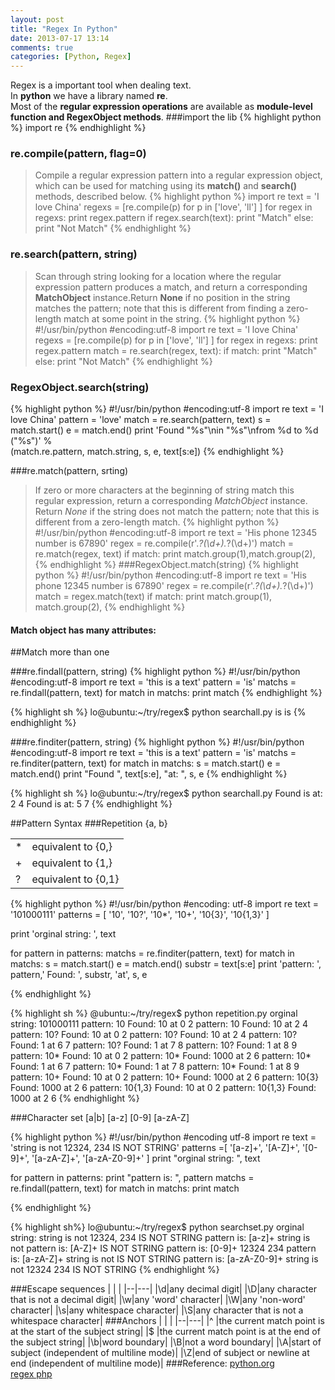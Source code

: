 ```yaml
---
layout: post
title: "Regex In Python"
date: 2013-07-17 13:14
comments: true
categories: [Python, Regex]
---
```


Regex is a important tool when dealing text.  
In __python__ we have a library named __re__.  
Most of the **regular expression operations** are available as __module-level function and RegexObject methods__.
###import the lib
{% highlight python %}
import re
{% endhighlight %}

### re.compile(pattern, flag=0)
>Compile a regular expression pattern into a regular expression object, which can be used for matching using its __match()__ and __search()__ methods, described below.
{% highlight python %}
import re
text = 'I love China'
regexs = [re.compile(p)
		for p in ['love', 'll']
	]
for regex in regexs:
	print regex.pattern
	if regex.search(text):
		print "Match"
	else:
		print "Not Match"
{% endhighlight %}

### re.search(pattern, string)
>Scan through string looking for a location where the regular expression pattern produces a match, and return a corresponding __MatchObject__ instance.Return **None** if no position in the string matches the pattern; note that this is different from finding a zero-length match at some point in the string.
{% highlight python %}
#!/usr/bin/python
#encoding:utf-8
import re
text = 'I love China'
regexs = [re.compile(p)
		for p in ['love', 'll']
	 ]
for regex in regexs:
	print regex.pattern
	match = re.search(regex, text):
	if match:
		print "Match"
	else:
		print "Not Match"
{% endhighlight %}
### RegexObject.search(string)
{% highlight python %}
#!/usr/bin/python
#encoding:utf-8
import re
text = 'I love China'
pattern = 'love'
match = re.search(pattern, text)
s = match.start()
e = match.end()
print 'Found "%s"\nin "%s"\nfrom %d to %d ("%s")' % \
      (match.re.pattern, match.string, s, e, text[s:e])
{% endhighlight %}

###re.match(pattern, srting)
>If zero or more characters at the beginning of string match this regular expression, return a corresponding *MatchObject* instance. Return *None* if the string does not match the pattern; note that this is different from a zero-length match.
{% highlight python %}
#!/usr/bin/python
#encoding:utf-8
import re
text = 'His phone 12345 number is 67890'
regex = re.compile(r'.*?(\d+).*?(\d+)')
match = re.match(regex, text)
if match: 
	print match.group(1),match.group(2),
{% endhighlight %}
###RegexObject.match(string)
{% highlight python %}
#!/usr/bin/python
#encoding:utf-8
import re
text = 'His phone 12345 number is 67890'
regex = re.compile(r'.*?(\d+).*?(\d+)')
match = regex.match(text)
if match: 
	print match.group(1), match.group(2),
{% endhighlight %}

#### Match object has many attributes:
##Match more than one

###re.findall(pattern, string)
{% highlight python %}
#!/usr/bin/python
#encoding:utf-8
import re
text = 'this is a text'
pattern = 'is'
matchs = re.findall(pattern, text)
for match in matchs:
	print match
{% endhighlight %}

{% highlight sh %}
lo@ubuntu:~/try/regex$ python searchall.py 
is
is
{% endhighlight %}

###re.finditer(pattern, string)
{% highlight python %}
#!/usr/bin/python
#encoding:utf-8
import re
text = 'this is a text'
pattern = 'is'
matchs = re.finditer(pattern, text)
for match in matchs:
	s = match.start()
	e = match.end()
	print "Found ", text[s:e], "at: ", s, e
{% endhighlight %}

{% highlight sh %}
lo@ubuntu:~/try/regex$ python searchall.py 
Found  is at:  2 4
Found  is at:  5 7
{% endhighlight %}

##Pattern Syntax
###Repetition
{a, b}

| |  |
|--|--|
|\*| equivalent to {0,}|
|+| equivalent to {1,}|
|?| equivalent to {0,1}|
{% highlight python %}
#!/usr/bin/python
#encoding: utf-8
import re
text = '101000111'
patterns = [
		'10',
		'10?',
		'10*',
		'10+',
		'10{3}',
		'10{1,3}'
		]

print 'orginal string: ', text

for pattern in patterns:
	matchs = re.finditer(pattern, text)
	for match in matchs:
		s = match.start()
		e = match.end()
		substr = text[s:e]
		print 'pattern: ', pattern,' Found: ', substr, 'at', s, e


{% endhighlight %}

{% highlight sh %}
@ubuntu:~/try/regex$ python repetition.py 
orginal string:  101000111
pattern:  10  Found:  10 at 0 2
pattern:  10  Found:  10 at 2 4
pattern:  10?  Found:  10 at 0 2
pattern:  10?  Found:  10 at 2 4
pattern:  10?  Found:  1 at 6 7
pattern:  10?  Found:  1 at 7 8
pattern:  10?  Found:  1 at 8 9
pattern:  10*  Found:  10 at 0 2
pattern:  10*  Found:  1000 at 2 6
pattern:  10*  Found:  1 at 6 7
pattern:  10*  Found:  1 at 7 8
pattern:  10*  Found:  1 at 8 9
pattern:  10+  Found:  10 at 0 2
pattern:  10+  Found:  1000 at 2 6
pattern:  10{3}  Found:  1000 at 2 6
pattern:  10{1,3}  Found:  10 at 0 2
pattern:  10{1,3}  Found:  1000 at 2 6
{% endhighlight %}

###Character set
\[a|b\]    \[a-z\]     \[0-9\]   \[a-zA-Z\]

{% highlight python %}
#!/usr/bin/python
#encoding utf-8
import re
text = 'string is not 12324, 234 IS NOT STRING'
patterns =[
		'[a-z]+',
		'[A-Z]+',
		'[0-9]+',
		'[a-zA-Z]+',
		'[a-zA-Z0-9]+'
	]
print "orginal string: ", text

for pattern in patterns:
	print "pattern is: ", pattern
	matchs = re.findall(pattern, text)
	for match in matchs:
		print match
	
{% endhighlight %}

{% highlight sh%}
lo@ubuntu:~/try/regex$ python searchset.py 
orginal string:  string is not 12324, 234 IS NOT STRING
pattern is:  [a-z]+
string
is
not
pattern is:  [A-Z]+
IS
NOT
STRING
pattern is:  [0-9]+
12324
234
pattern is:  [a-zA-Z]+
string
is
not
IS
NOT
STRING
pattern is:  [a-zA-Z0-9]+
string
is
not
12324
234
IS
NOT
STRING
{% endhighlight %}

###Escape sequences
| |  |
|--|---|
|\d|any decimal digit|
|\D|any character that is not a decimal digit|
|\w|any 'word' character|
|\W|any 'non-word' character|
|\s|any whitespace character|
|\S|any character that is not a whitespace character|
###Anchors
| |  |
|--|---|
|^ |the current match point is at the start of the subject string|
|$ |the current match point is at the end of the subject string|
|\b|word boundary|
|\B|not a word boundary|
|\A|start of subject (independent of multiline mode)|
|\Z|end of subject or newline at end (independent of multiline mode)|
###Reference:
[python.org](http://docs.python.org/2/library/re.html)    
[regex php](http://www.php.net/manual/zh/reference.pcre.pattern.syntax.php)
